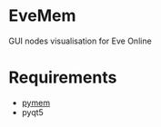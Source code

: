 # EveMem
GUI nodes visualisation for Eve Online

# Requirements
- [pymem](https://github.com/srounet/Pymem)
- pyqt5
